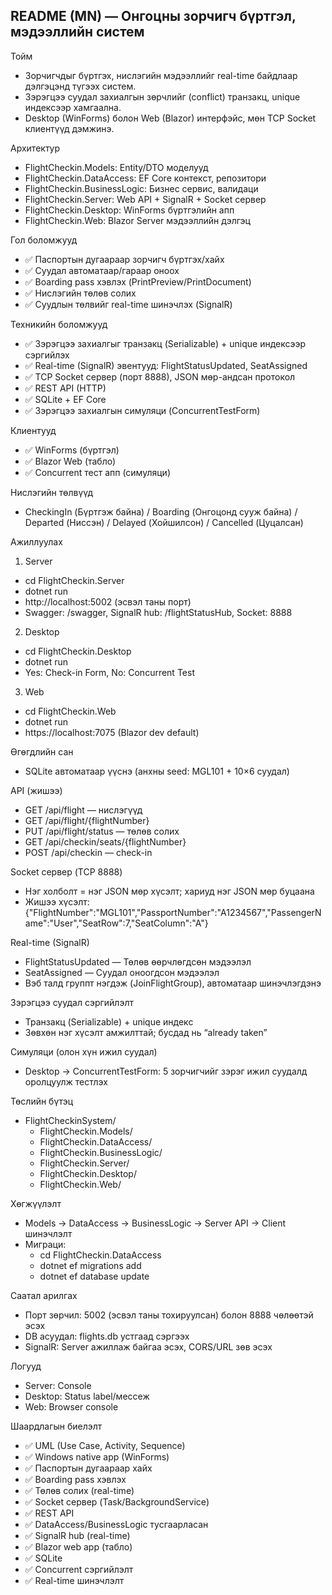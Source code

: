 ## README (MN) — Онгоцны зорчигч бүртгэл, мэдээллийн систем

Тойм
- Зорчигчдыг бүртгэх, нислэгийн мэдээллийг real-time байдлаар дэлгэцэнд түгээх систем.
- Зэрэгцээ суудал захиалгын зөрчлийг (conflict) транзакц, unique индексээр хамгаална.
- Desktop (WinForms) болон Web (Blazor) интерфэйс, мөн TCP Socket клиентүүд дэмжинэ.

Архитектур
- FlightCheckin.Models: Entity/DTO моделууд
- FlightCheckin.DataAccess: EF Core контекст, репозитори
- FlightCheckin.BusinessLogic: Бизнес сервис, валидаци
- FlightCheckin.Server: Web API + SignalR + Socket сервер
- FlightCheckin.Desktop: WinForms бүртгэлийн апп
- FlightCheckin.Web: Blazor Server мэдээллийн дэлгэц

Гол боломжууд
- ✅ Паспортын дугаараар зорчигч бүртгэх/хайх
- ✅ Суудал автоматаар/гараар оноох
- ✅ Boarding pass хэвлэх (PrintPreview/PrintDocument)
- ✅ Нислэгийн төлөв солих
- ✅ Суудлын төлвийг real-time шинэчлэх (SignalR)

Техникийн боломжууд
- ✅ Зэрэгцээ захиалгыг транзакц (Serializable) + unique индексээр сэргийлэх
- ✅ Real-time (SignalR) эвентууд: FlightStatusUpdated, SeatAssigned
- ✅ TCP Socket сервер (порт 8888), JSON мөр-андсан протокол
- ✅ REST API (HTTP)
- ✅ SQLite + EF Core
- ✅ Зэрэгцээ захиалгын симуляци (ConcurrentTestForm)

Клиентууд
- ✅ WinForms (бүртгэл)
- ✅ Blazor Web (табло)
- ✅ Concurrent тест апп (симуляци)

Нислэгийн төлвүүд
- CheckingIn (Бүртгэж байна) / Boarding (Онгоцонд сууж байна) / Departed (Ниссэн) / Delayed (Хойшилсон) / Cancelled (Цуцалсан)

Ажиллуулах
1) Server
- cd FlightCheckin.Server
- dotnet run
- http://localhost:5002 (эсвэл таны порт)
- Swagger: /swagger, SignalR hub: /flightStatusHub, Socket: 8888

2) Desktop
- cd FlightCheckin.Desktop
- dotnet run
- Yes: Check-in Form, No: Concurrent Test

3) Web
- cd FlightCheckin.Web
- dotnet run
- https://localhost:7075 (Blazor dev default)

Өгөгдлийн сан
- SQLite автоматаар үүснэ (анхны seed: MGL101 + 10×6 суудал)

API (жишээ)
- GET /api/flight — нислэгүүд
- GET /api/flight/{flightNumber}
- PUT /api/flight/status — төлөв солих
- GET /api/checkin/seats/{flightNumber}
- POST /api/checkin — check-in

Socket сервер (TCP 8888)
- Нэг холболт = нэг JSON мөр хүсэлт; хариуд нэг JSON мөр буцаана
- Жишээ хүсэлт: {"FlightNumber":"MGL101","PassportNumber":"A1234567","PassengerName":"User","SeatRow":7,"SeatColumn":"A"}

Real-time (SignalR)
- FlightStatusUpdated — Төлөв өөрчлөгдсөн мэдээлэл
- SeatAssigned — Суудал оноогдсон мэдээлэл
- Вэб талд группт нэгдэж (JoinFlightGroup), автоматаар шинэчлэгдэнэ

Зэрэгцээ суудал сэргийлэлт
- Транзакц (Serializable) + unique индекс
- Зөвхөн нэг хүсэлт амжилттай; бусдад нь “already taken”

Симуляци (олон хүн ижил суудал)
- Desktop → ConcurrentTestForm: 5 зорчигчийг зэрэг ижил суудалд оролцуулж тестлэх

Төслийн бүтэц
- FlightCheckinSystem/
  - FlightCheckin.Models/
  - FlightCheckin.DataAccess/
  - FlightCheckin.BusinessLogic/
  - FlightCheckin.Server/
  - FlightCheckin.Desktop/
  - FlightCheckin.Web/

Хөгжүүлэлт
- Models → DataAccess → BusinessLogic → Server API → Client шинэчлэлт
- Миграци:
  - cd FlightCheckin.DataAccess
  - dotnet ef migrations add <Name>
  - dotnet ef database update

Саатал арилгах
- Порт зөрчил: 5002 (эсвэл таны тохируулсан) болон 8888 чөлөөтэй эсэх
- DB асуудал: flights.db устгаад сэргээх
- SignalR: Server ажиллаж байгаа эсэх, CORS/URL зөв эсэх

Логууд
- Server: Console
- Desktop: Status label/мессеж
- Web: Browser console

Шаардлагын биелэлт
- ✅ UML (Use Case, Activity, Sequence)
- ✅ Windows native app (WinForms)
- ✅ Паспортын дугаараар хайх
- ✅ Boarding pass хэвлэх
- ✅ Төлөв солих (real-time)
- ✅ Socket сервер (Task/BackgroundService)
- ✅ REST API
- ✅ DataAccess/BusinessLogic тусгаарласан
- ✅ SignalR hub (real-time)
- ✅ Blazor web app (табло)
- ✅ SQLite
- ✅ Concurrent сэргийлэлт
- ✅ Real-time шинэчлэлт

